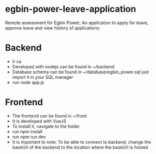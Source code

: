 # egbin-power-leave-application
Remote assessment for Egbin Power; An application to apply for leave, approve leave and view history of applications.

# Backend 
- Ir ca
- Developed with nodejs can be found in ~/backend
- Database schema can be found in ~/database/egbin_power.sql just import it in your SQL manager 
- run node app.js

# Frontend 
- The frontend can be found in ~/front 
- It is developed with VueJS 
- To install it, navigate to the folder 
- run npm install 
- run npm run dev 
- It is important to note: To be able to connect to backend, change the baseUrl of the backend to the location where the baseUrl is hosted 
